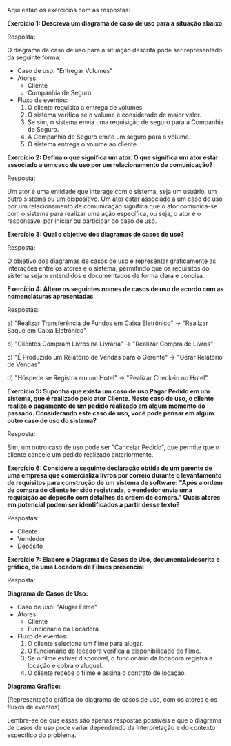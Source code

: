 Aqui estão os exercícios com as respostas:

**Exercício 1: Descreva um diagrama de caso de uso para a situação abaixo**

Resposta:

O diagrama de caso de uso para a situação descrita pode ser representado da seguinte forma:

* Caso de uso: "Entregar Volumes"
* Atores:
	+ Cliente
	+ Companhia de Seguro
* Fluxo de eventos:
	1. O cliente requisita a entrega de volumes.
	2. O sistema verifica se o volume é considerado de maior valor.
	3. Se sim, o sistema envia uma requisição de seguro para a Companhia de Seguro.
	4. A Companhia de Seguro emite um seguro para o volume.
	5. O sistema entrega o volume ao cliente.

**Exercício 2: Defina o que significa um ator. O que significa um ator estar associado a um caso de uso por um relacionamento de comunicação?**

Resposta:

Um ator é uma entidade que interage com o sistema, seja um usuário, um outro sistema ou um dispositivo. Um ator estar associado a um caso de uso por um relacionamento de comunicação significa que o ator comunica-se com o sistema para realizar uma ação específica, ou seja, o ator é o responsável por iniciar ou participar do caso de uso.

**Exercício 3: Qual o objetivo dos diagramas de casos de uso?**

Resposta:

O objetivo dos diagramas de casos de uso é representar graficamente as interações entre os atores e o sistema, permitindo que os requisitos do sistema sejam entendidos e documentados de forma clara e concisa.

**Exercício 4: Altere os seguintes nomes de casos de uso de acordo com as nomenclaturas apresentadas**

Respostas:

a) "Realizar Transferência de Fundos em Caixa Eletrônico" -> "Realizar Saque em Caixa Eletrônico"

b) "Clientes Compram Livros na Livraria" -> "Realizar Compra de Livros"

c) "É Produzido um Relatório de Vendas para o Gerente" -> "Gerar Relatório de Vendas"

d) "Hóspede se Registra em um Hotel" -> "Realizar Check-in no Hotel"

**Exercício 5: Suponha que exista um caso de uso Pagar Pedido em um sistema, que é realizado pelo ator Cliente. Neste caso de uso, o cliente realiza o pagamento de um pedido realizado em algum momento do passado. Considerando este caso de uso, você pode pensar em algum outro caso de uso do sistema?**

Resposta:

Sim, um outro caso de uso pode ser "Cancelar Pedido", que permite que o cliente cancele um pedido realizado anteriormente.

**Exercício 6: Considere a seguinte declaração obtida de um gerente de uma empresa que comercializa livros por correio durante o levantamento de requisitos para construção de um sistema de software: "Após a ordem de compra do cliente ter sido registrada, o vendedor envia uma requisição ao depósito com detalhes da ordem de compra." Quais atores em potencial podem ser identificados a partir desse texto?**

Respostas:

* Cliente
* Vendedor
* Depósito

**Exercício 7: Elabore o Diagrama de Casos de Uso, documental/descrito e gráfico, de uma Locadora de Filmes presencial**

Resposta:

**Diagrama de Casos de Uso:**

* Caso de uso: "Alugar Filme"
* Atores:
	+ Cliente
	+ Funcionário da Locadora
* Fluxo de eventos:
	1. O cliente seleciona um filme para alugar.
	2. O funcionário da locadora verifica a disponibilidade do filme.
	3. Se o filme estiver disponível, o funcionário da locadora registra a locação e cobra o aluguel.
	4. O cliente recebe o filme e assina o contrato de locação.

**Diagrama Gráfico:**

(Representação gráfica do diagrama de casos de uso, com os atores e os fluxos de eventos)

Lembre-se de que essas são apenas respostas possíveis e que o diagrama de casos de uso pode variar dependendo da interpretação e do contexto específico do problema.
